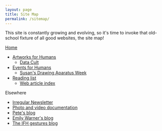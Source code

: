 ```yaml
---
layout: page
title: Site Map
permalink: /sitemap/
---
```


This site is constantly growing and evolving, so it's time to invoke that old-school fixture of all good websites, the site map! 

[Home](http://instructionsforhumans.com/)

- [Artworks for Humans](http://instructionsforhumans.com/works/)
	- [Data Cult](http://instructionsforhumans.com/datacult/)
- [Events for Humans](http://instructionsforhumans.com/events/)
	- [Susan's Drawing Aparatus Week](http://instructionsforhumans.com/kruse/)
- [Reading list](http://instructionsforhumans.com/references/)
	- [Web article index](https://pinboard.in/u:peteashton/t:ifh/)

Elsewhere

- [Irregular Newsletter](http://tinyletter.com/peteashton/archive)
- [Photo and video documentation](https://www.dropbox.com/sh/vcfeb5lrmk1qq8b/AADeQ77eDGeF3aayP3SZsmMQa?dl=0)
- [Pete's blog](http://blog.peteashton.com/)
- [Emily Warner's blog](https://ifhekw.tumblr.com)
- [The IFH gestures blog](https://instructionsforhumans.tumblr.com)


